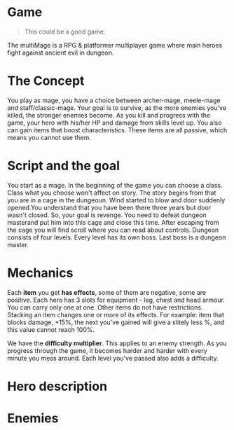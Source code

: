 # Game

> This could be a good game. 

The multiMage is a RPG & platformer multiplayer game where main heroes fight 
against ancient evil in dungeon.

# The Concept
You play as mage, you have a choice between archer-mage, meele-mage and 
staff/classic-mage. Your goal is to survive, as the more enemies you've killed,
the stronger enemies become. As you kill and progress with the game, your hero 
with his/her HP and damage from skills level up. You also can gain items that
boost characteristics. These items are all passive, which means you cannot use them.

# Script and the goal
You start as a mage. In the beginning of the game you can choose a class.
Class what you choose won't affect on story.
The story begins from that you are in a cage in the dungeoun.
Wind started to blow and door suddenly opened.You understand that you have been 
there three years but door wasn't closed. So, your goal is revenge. You need to 
defeat dungeon masterand put him into this cage and close this time.
After escaping from the cage you will find scroll where you can read about controls. 
Dungeon consists of four levels. Every level has its own boss. Last boss is a dungeon master.


# Mechanics
Each **item** you get **has effects**, some of them are negative, some are positive.
Each hero has 3 slots for equipment - leg, chest and head armour. 
You can carry only one at one.
Other items do not have restrictions. 
Stacking an item changes one or more of its effects.
For example: item that blocks damage, +15%, the next you've gained will give a 
slitely less %, and this value cannot reach 100%.

We have the **difficulty multiplier**. This applies to an enemy strength.
As you progress through the game, it becomes harder and harder with every minute you mess around.
Each level you've passed also adds a difficulty.

# Hero description

# Enemies



